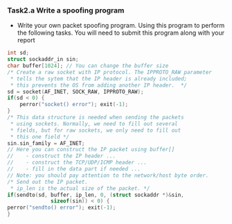 ### Task2.a Write a spoofing program
- Write your own packet spoofing program. Using this program to perform the following tasks. You will need to submit this program along with your report

```c
int sd;
struct sockaddr_in sin;
char buffer[1024]; // You can change the buffer size
/* Create a raw socket with IP protocol. The IPPROTO_RAW parameter
 * tells the sytem that the IP header is already included;
 * this prevents the OS from adding another IP header.  */
sd = socket(AF_INET, SOCK_RAW, IPPROTO_RAW);
if(sd < 0) {
    perror("socket() error"); exit(-1);
}
/* This data structure is needed when sending the packets
 * using sockets. Normally, we need to fill out several
 * fields, but for raw sockets, we only need to fill out
 * this one field */
sin.sin_family = AF_INET;
// Here you can construct the IP packet using buffer[]
//    - construct the IP header ...
//    - construct the TCP/UDP/ICMP header ...
//    - fill in the data part if needed ...
// Note: you should pay attention to the network/host byte order.
/* Send out the IP packet.
 * ip_len is the actual size of the packet. */
if(sendto(sd, buffer, ip_len, 0, (struct sockaddr *)&sin,
              sizeof(sin)) < 0) {
perror("sendto() error"); exit(-1);
}
```
